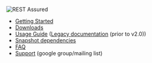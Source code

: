 ![REST Assured](https://github.com/jayway/rest-assured/raw/master/rest-assured-logo-green.png)

* [Getting Started](GettingStarted)
* [Downloads](Downloads)
* [Usage Guide](Usage) ([Legacy documentation](Usage_Legacy) (prior to v2.0))
* [Snapshot dependencies](snapshot)
* [FAQ](FAQ)
* [Support](http://groups.google.com/group/rest-assured) (google group/mailing list)
